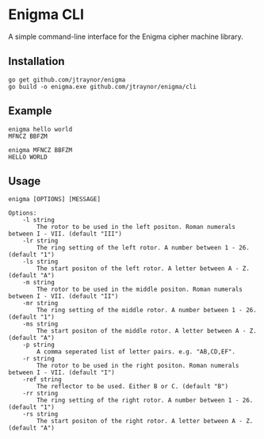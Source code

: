 # Enigma CLI
A simple command-line interface for the Enigma cipher machine library.

## Installation
	go get github.com/jtraynor/enigma
	go build -o enigma.exe github.com/jtraynor/enigma/cli

## Example
	enigma hello world
	MFNCZ BBFZM

	enigma MFNCZ BBFZM
	HELLO WORLD

## Usage
	enigma [OPTIONS] [MESSAGE]

	Options:
		-l string
			The rotor to be used in the left positon. Roman numerals between I - VII. (default "III")
		-lr string
			The ring setting of the left rotor. A number between 1 - 26. (default "1")
		-ls string
			The start positon of the left rotor. A letter between A - Z. (default "A")
		-m string
			The rotor to be used in the middle positon. Roman numerals between I - VII. (default "II")
		-mr string
			The ring setting of the middle rotor. A number between 1 - 26. (default "1")
		-ms string
			The start positon of the middle rotor. A letter between A - Z. (default "A")
		-p string
			A comma seperated list of letter pairs. e.g. "AB,CD,EF".
		-r string
			The rotor to be used in the right positon. Roman numerals between I - VII. (default "I")
		-ref string
			The reflector to be used. Either B or C. (default "B")
		-rr string
			The ring setting of the right rotor. A number between 1 - 26. (default "1")
		-rs string
			The start positon of the right rotor. A letter between A - Z. (default "A")
